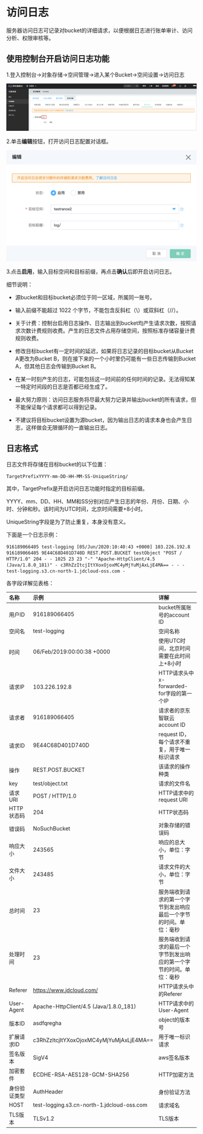 # 访问日志

服务器访问日志可记录对bucket的详细请求，以便根据日志进行账单审计、访问分析、权限审核等。

## 使用控制台开启访问日志功能

1.登入控制台->对象存储->空间管理->进入某个Bucket->空间设置->访问日志

![访问日志](../../../../../image/Object-Storage-Service/OSS-176.png)

2.单击**编辑**按钮，打开访问日志配置对话框。

![日志配置](../../../../../image/Object-Storage-Service/OSS-177.png)

3.点击**启用**，输入目标空间和目标前缀，再点击**确认**后即开启访问日志。

细节说明：

* 源bucket和目标bucket必须位于同一区域，所属同一账号。

* 输入前缀不能超过 1022 个字节，不能包含反斜杠（\）或双斜杠（//）。

* 关于计费：控制台启用日志操作、日志输出到bucket均产生请求次数，按照请求次数计费规则收费。产生的日志文件占用存储空间，按照标准存储容量计费规则收费。

* 修改目标bucket有一定时间的延迟，如果将日志记录的目标bucket从Bucket A更改为Bucket B，则在接下来的一个小时里仍可能有一些日志传输到Bucket A，但其他日志会传输到Bucket B。

* 在某一时刻产生的日志，可能包括这一时间前的任何时间的记录。无法得知某一特定时间段的日志是否都已经生成了。

* 最大努力原则：访问日志服务将尽最大努力记录并输出bucket的所有请求，但不能保证每个请求都可以得到记录。

* 不建议将目标bucket设置为源bucket，因为输出日志的请求本身也会产生日志，这样做会无限循环的一直输出日志。

## 日志格式

日志文件将存储在目标bucket的以下位置：

```
TargetPrefixYYYY-mm-DD-HH-MM-SS-UniqueString/
```

其中，TargetPrefix是开启访问日志功能时指定的目标前缀。

YYYY、mm、DD、HH、MM和SS分别对应产生日志的年份、月份、日期、小时、分钟和秒。该时间为UTC时间，北京时间需要+8小时。

UniqueString字段是为了防止重复，本身没有意义。

下面是一个日志示例：

```
916189066405 test-logging [05/Jun/2020:10:40:43 +0000] 103.226.192.8 916189066405 9E44C68D401D740D REST.POST.BUCKET testObject "POST / HTTP/1.0" 204 - - 1025 23 23 "-" "Apache-HttpClient/4.5 (Java/1.8.0_181)" - c3RhZzItcjItYXoxOjoxMC4yMjYuMjAxLjE4MA== - - - test-logging.s3.cn-north-1.jdcloud-oss.com -
```
各字段详解见表格：

|名称|示例|详解|
|:-|:-|:-|
|用户ID|916189066405|bucket所属账号的account ID|
|空间名|test-logging|空间名称|
|时间|06/Feb/2019:00:00:38 +0000|使用UTC时间，北京时间需要在此时间上+8小时|
|请求IP|103.226.192.8|HTTP请求头中x-forwarded-for字段的第一个IP|
|请求者|916189066405|请求者的京东智联云account ID|
|请求ID|9E44C68D401D740D|request ID，每个请求不重复，用于唯一标识请求|
|操作|REST.POST.BUCKET|该请求的操作种类|
|key|test/object.txt|请求的文件名|
|请求URI|POST / HTTP/1.0|HTTP请求中的request URI|
|HTTP状态码|204|HTTP状态码|
|错误码|NoSuchBucket|对象存储的错误码|
|响应大小|243565|响应的总大小，单位：字节|
|文件大小|243485|请求文件的大小，单位：字节|
|总时间|23|服务端收到请求的第一个字节到发出响应最后一个字节的时间。单位：毫秒|
|处理时间|23|服务端收到请求的最后一个字节到发出响应的第一个字节的时间。单位：毫秒|
|Referer|https://www.jdcloud.com/|HTTP请求头中的Referer|
|User-Agent|Apache-HttpClient/4.5 (Java/1.8.0_181)|HTTP请求中的User-Agent|
|版本ID|asdfqregha|object的版本号|
|扩展请求ID|c3RhZzItcjItYXoxOjoxMC4yMjYuMjAxLjE4MA==|用于唯一标识请求|
|签名版本|SigV4|aws签名版本|
|加密套件|ECDHE-RSA-AES128-GCM-SHA256|HTTP加密方法|
|身份验证类型|AuthHeader|身份验证方法|
|HOST|test-logging.s3.cn-north-1.jdcloud-oss.com|请求域名|
|TLS版本|TLSv1.2|TLS版本|
